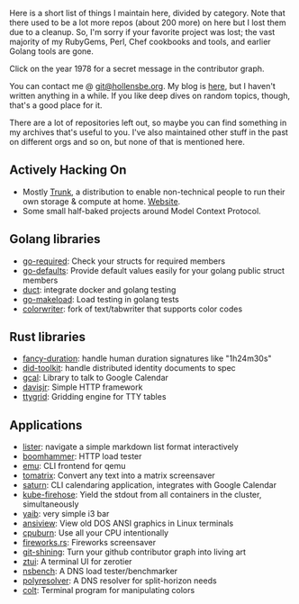 Here is a short list of things I maintain here, divided by category. Note that there used to be a lot more repos (about 200 more) on here but I lost them due to a cleanup. So, I'm sorry if your favorite project was lost; the vast majority of my RubyGems, Perl, Chef cookbooks and tools, and earlier Golang tools are gone.

Click on the year 1978 for a secret message in the contributor graph.

You can contact me @ <git@hollensbe.org>. My blog is [here](https://erik.hollensbe.org), but I haven't written anything in a while. If you like deep dives on random topics, though, that's a good place for it.

There are a lot of repositories left out, so maybe you can find something in my archives that's useful to you. I've also maintained other stuff in the past on different orgs and so on, but none of that is mentioned here.

## Actively Hacking On

- Mostly [Trunk](https://github.com/trunk-os), a distribution to enable non-technical people to run their own storage & compute at home. [Website](https://trunk-os.github.io).
- Some small half-baked projects around Model Context Protocol.

## Golang libraries

- [go-required](https://github.com/erikh/go-required): Check your structs for required members
- [go-defaults](https://github.com/erikh/go-defaults): Provide default values easily for your golang public struct members
- [duct](https://github.com/erikh/duct): integrate docker and golang testing
- [go-makeload](https://github.com/erikh/go-makeload): Load testing in golang tests
- [colorwriter](https://github.com/erikh/colorwriter): fork of text/tabwriter that supports color codes

## Rust libraries

- [fancy-duration](https://github.com/erikh/fancy-duration): handle human duration signatures like "1h24m30s"
- [did-toolkit](https://github.com/erikh/did-toolkit): handle distributed identity documents to spec
- [gcal](https://github.com/erikh/gcal): Library to talk to Google Calendar
- [davisjr](https://github.com/erikh/davisjr): Simple HTTP framework
- [ttygrid](https://github.com/erikh/ttygrid): Gridding engine for TTY tables

## Applications

- [lister](https://github.com/erikh/lister): navigate a simple markdown list format interactively
- [boomhammer](https://github.com/erikh/boomhammer): HTTP load tester
- [emu](https://github.com/erikh/emu): CLI frontend for qemu
- [tomatrix](https://github.com/erikh/tomatrix): Convert any text into a matrix screensaver
- [saturn](https://github.com/erikh/saturn): CLI calendaring application, integrates with Google Calendar
- [kube-firehose](https://github.com/erikh/kube-firehose): Yield the stdout from all containers in the cluster, simultaneously
- [yaib](https://github.com/erikh/yaib): very simple i3 bar
- [ansiview](https://github.com/erikh/ansiview): View old DOS ANSI graphics in Linux terminals
- [cpuburn](https://github.com/erikh/cpuburn): Use all your CPU intentionally
- [fireworks.rs](https://github.com/erikh/fireworks.rs): Fireworks screensaver
- [git-shining](https://github.com/erikh/git-shining): Turn your github contributor graph into living art
- [ztui](https://github.com/erikh/ztui): A terminal UI for zerotier
- [nsbench](https://github.com/erikh/nsbench): A DNS load tester/benchmarker
- [polyresolver](https://github.com/erikh/polyresolver): A DNS resolver for split-horizon needs
- [colt](https://github.com/erikh/colt): Terminal program for manipulating colors

